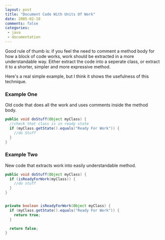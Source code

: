 ```yaml
---
layout: post
title: "Document Code With Units Of Work"
date: 2005-02-10
comments: false
categories:
 - java
 - documentation
---
```


Good rule of thumb is: if you feel the need to comment a method body for how a block of code works, work should be extracted in a more understandable way. Either extract the code into a seperate class, or extract it to a shorter, simpler and more expressive method.



Here's a real simple example, but I think it shows the usefulness of this technique.



### Example One


Old code that does all the work and uses comments inside the method body.


```java
public void doStuff(Object myClass) {
  //check that class is in ready state
  if (myClass.getState().equals("Ready For Work")) {
    //do Stuff
  }
}
```



### Example Two


New code that extracts work into easily understandable method.


```java
public void doStuff(Object myClass) {
  if (isReadyForWork(myClass)) {
    //do stuff
  }
}


private boolean isReadyForWork(Object myClass) {
  if (myClass.getState().equals("Ready For Work")) {
    return true;
  }

  return false;
}
```
